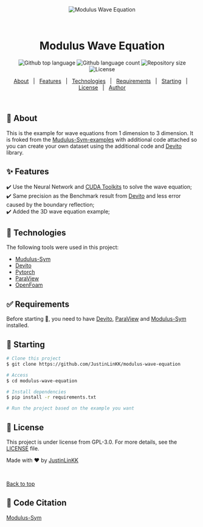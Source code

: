 <div align="center" id="top"> 
  <img src="./.github/app.gif" alt="Modulus Wave Equation" />

  &#xa0;

  <!-- <a href="https://moduluswaveequation.netlify.app">Demo</a> -->
</div>

<h1 align="center">Modulus Wave Equation</h1>

<p align="center">
  <img alt="Github top language" src="https://img.shields.io/github/languages/top/JustinLinKK/modulus-wave-equation?color=56BEB8">

  <img alt="Github language count" src="https://img.shields.io/github/languages/count/JustinLinKK/modulus-wave-equation?color=56BEB8">

  <img alt="Repository size" src="https://img.shields.io/github/repo-size/JustinLinKK/modulus-wave-equation?color=56BEB8">

  <img alt="License" src="https://img.shields.io/github/license/JustinLinKK/modulus-wave-equation?color=56BEB8">

  <!-- <img alt="Github issues" src="https://img.shields.io/github/issues/JustinLinKK/modulus-wave-equation?color=56BEB8" /> -->

  <!-- <img alt="Github forks" src="https://img.shields.io/github/forks/JustinLinKK/modulus-wave-equation?color=56BEB8" /> -->

  <!-- <img alt="Github stars" src="https://img.shields.io/github/stars/JustinLinKK/modulus-wave-equation?color=56BEB8" /> -->
</p>

<!-- Status -->

<!-- <h4 align="center"> 
	🚧  Modulus Wave Equation 🚀 Under construction...  🚧
</h4> 

<hr> -->

<p align="center">
  <a href="#dart-about">About</a> &#xa0; | &#xa0; 
  <a href="#sparkles-features">Features</a> &#xa0; | &#xa0;
  <a href="#rocket-technologies">Technologies</a> &#xa0; | &#xa0;
  <a href="#white_check_mark-requirements">Requirements</a> &#xa0; | &#xa0;
  <a href="#checkered_flag-starting">Starting</a> &#xa0; | &#xa0;
  <a href="#memo-license">License</a> &#xa0; | &#xa0;
  <a href="https://github.com/JustinLinKK" target="_blank">Author</a>
</p>

<br>

## :dart: About ##

This is the example for wave equations from 1 dimension to 3 dimension. It is froked from the [Mudulus-Sym-examples](https://docs.nvidia.com/deeplearning/modulus/modulus-sym/user_guide/foundational/1d_wave_equation.html) with additional code attached so you can create your own dataset using the additional code and [Devito](https://www.devitoproject.org/) library.

## :sparkles: Features ##

:heavy_check_mark: Use the Neural Network and [CUDA Toolkits](https://docs.nvidia.com/cuda/doc/index.html) to solve the wave equation;\
:heavy_check_mark: Same precision as the Benchmark result from [Devito](https://www.devitoproject.org/) and less error caused by the boundary reflection;\
:heavy_check_mark: Added the 3D wave equation example;

## :rocket: Technologies ##

The following tools were used in this project:

- [Mudulus-Sym](https://docs.nvidia.com/deeplearning/modulus/modulus-sym/user_guide/getting_started/installation.html)
- [Devito](https://www.devitoproject.org/)
- [Pytorch](https://pytorch.org/)
- [ParaView](https://www.paraview.org/)
- [OpenFoam](https://www.openfoam.com/)

## :white_check_mark: Requirements ##

Before starting :checkered_flag:, you need to have [Devito](https://www.devitoproject.org/), [ParaView](https://www.paraview.org/) and [Modulus-Sym](https://docs.nvidia.com/deeplearning/modulus/modulus-sym/user_guide/getting_started/installation.html) installed.

## :checkered_flag: Starting ##

```bash
# Clone this project
$ git clone https://github.com/JustinLinKK/modulus-wave-equation

# Access
$ cd modulus-wave-equation

# Install dependencies
$ pip install -r requirements.txt

# Run the project based on the example you want
```

## :memo: License ##

This project is under license from GPL-3.0. For more details, see the [LICENSE](LICENSE.md) file.


Made with :heart: by <a href="https://github.com/JustinLinKK" target="_blank">JustinLinKK</a>

&#xa0;

<a href="#top">Back to top</a>

## :memo: Code Citation ##
[Modulus-Sym](https://github.com/NVIDIA/modulus-sym)
